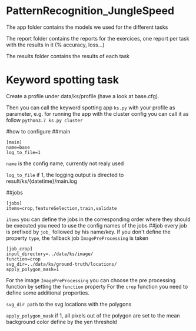 # PatternRecognition_JungleSpeed
The app folder contains the models we used for the different tasks

The report folder contains the reports for the exercices, one report per task with the results in it (% accuracy, loss...)

The results folder contains the results of each task

# Keyword spotting task
Create a profile under data/ks/profile (have a look at base.cfg).

Then you can call the keyword spotting app `ks.py` with your profile as parameter, e.g. for running the app with the cluster config you can call it as follow `python3.7 ks.py cluster`
 
#how to configure
##main 
```buildoutcfg
[main]
name=base
log_to_file=1
```
`name` is the config name, currently not realy used

`log_to_file` if 1, the logging output is directed to result/ks/{datetime}/main.log

##jobs
```buildoutcfg
[jobs]
items=crop,featureSelection,train,validate

```
`items` you can define the jobs in the corresponding order where they should be executed you need to use the config names of the jobs
##job
every job is prefixed by `job_` followed by his name/key. If you don't define the property `type`, the fallback job `ImagePreProcessing` is taken
````buildoutcfg
[job_crop]
input_directory=../data/ks/image/
function=crop
svg_dir=../data/ks/ground-truth/locations/
apply_polygon_mask=1
````
For the image `ImagePreProcessing` you can choose the pre processing function by setting the `function` property
For the `crop` function you need to define some additional properties.

`svg_dir path` to the svg locations with the polygons

`apply_polygon_mask` if 1, all pixels out of the polygon are set to the mean background color define by the yen threshold









